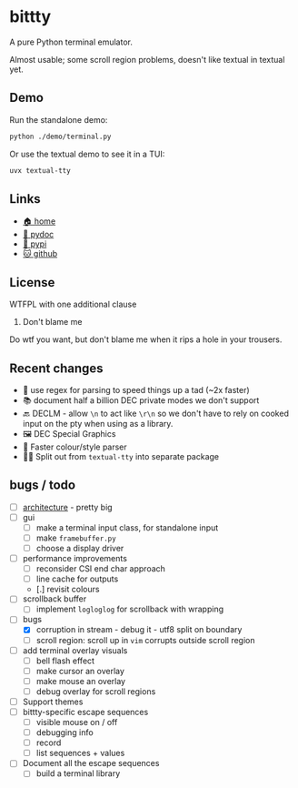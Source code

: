 # bittty

A pure Python terminal emulator.

Almost usable; some scroll region problems, doesn't like textual in textual yet.

## Demo

Run the standalone demo:

```bash
python ./demo/terminal.py
```

Or use the textual demo to see it in a TUI:

```bash
uvx textual-tty
```

## Links

* [🏠 home](https://bitplane.net/dev/python/bittty)
* [📖 pydoc](https://bitplane.net/dev/python/bittty/pydoc)
* [🐍 pypi](https://pypi.org/project/bittty)
* [🐱 github](https://github.com/bitplane/bittty)

## License

WTFPL with one additional clause

1. Don't blame me

Do wtf you want, but don't blame me when it rips a hole in your trousers.

## Recent changes

* 🐌 use regex for parsing to speed things up a tad (~2x faster)
* 📚 document half a billion DEC private modes we don't support
* 🔙 DECLM - allow `\n` to act like `\r\n` so we don't have to rely on cooked
  input on the pty when using as a library.
* 🖼️ DEC Special Graphics
* 🐌 Faster colour/style parser
* ⛓️‍💥 Split out from `textual-tty` into separate package

## bugs / todo

- [ ] [architecture](architecture) - pretty big
- [ ] gui
  - [ ] make a terminal input class, for standalone input
  - [ ] make `framebuffer.py`
  - [ ] choose a display driver
- [ ] performance improvements
  - [ ] reconsider CSI end char approach
  - [ ] line cache for outputs
  - [.] revisit colours
- [ ] scrollback buffer
  - [ ] implement `logloglog` for scrollback with wrapping
- [ ] bugs
  - [x] corruption in stream - debug it - utf8 split on boundary
  - [ ] scroll region: scroll up in `vim` corrupts outside scroll region
- [ ] add terminal overlay visuals
  - [ ] bell flash effect
  - [ ] make cursor an overlay
  - [ ] make mouse an overlay
  - [ ] debug overlay for scroll regions
- [ ] Support themes
- [ ] bittty-specific escape sequences
  - [ ] visible mouse on / off
  - [ ] debugging info
  - [ ] record
  - [ ] list sequences + values
- [ ] Document all the escape sequences
  - [ ] build a terminal library
